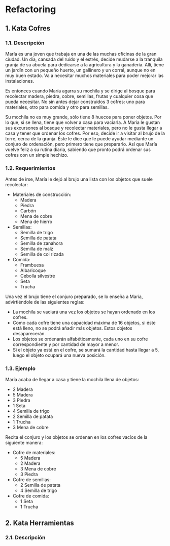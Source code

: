 # Refactoring

## 1. Kata Cofres

### 1.1. Descripción

María es una joven que trabaja en una de las muchas oficinas de la gran ciudad. Un día, cansada del ruido y el estrés, 
decide mudarse a la tranquila granja de su abuela para dedicarse a la agricultura y la ganadería. Allí, tiene un jardín 
con un pequeño huerto, un gallinero y un corral, aunque no en muy buen estado. Va a necesitar muchos materiales para 
poder mejorar las instalaciones.

Es entonces cuando María agarra su mochila y se dirige al bosque para recolectar madera, piedra, cobre, semillas, 
frutas y cualquier cosa que pueda necesitar. No sin antes dejar construidos 3 cofres: uno para materiales, otro para 
comida y otro para semillas.

Su mochila no es muy grande, sólo tiene 8 huecos para poner objetos. Por lo que, si se llena, tiene 
que volver a casa para vaciarla. A María le gustan sus excursones al bosque y recolectar materiales, pero no le gusta 
llegar a casa y tener que ordenar los cofres. Por eso, decide ir a visitar al brujo de la torre, cerca de la granja. 
Éste le dice que le puede ayudar mediante un conjuro de ordenación, pero primero tiene que prepararlo. Así que María 
vuelve feliz a su rutina diaria, sabiendo que pronto podrá ordenar sus cofres con un simple hechizo.

### 1.2. Requerimientos
Antes de irse, María le dejó al brujo una lista con los objetos que suele recolectar:
- Materiales de construcción:
    - Madera
    - Piedra
    - Carbón
    - Mena de cobre
    - Mena de hierro
- Semillas:
    - Semilla de trigo
    - Semilla de patata
    - Semilla de zanahora
    - Semilla de maíz
    - Semilla de col rizada
- Comida:
    - Frambuesa
    - Albaricoque
    - Cebolla silvestre
    - Seta
    - Trucha

Una vez el brujo tiene el conjuro preparado, se lo enseña a María, advirtiéndole de las siguientes reglas: 

- La mochila se vaciará una vez los objetos se hayan ordenado en los cofres.
- Como cada cofre tiene una capacidad máxima de 16 objetos, si éste está lleno, no se podrá añadir más objetos. Estos 
objetos desaparecerán.
- Los objetos se ordenarán alfabéticamente, cada uno en su cofre correspondiente y por cantidad de mayor a menor.
- Si el objeto ya está en el cofre, se sumará la cantidad hasta llegar a 5, luego el objeto ocupará una nueva posición.

### 1.3. Ejemplo

María acaba de llegar a casa y tiene la mochila llena de objetos:
- 2 Madera
- 5 Madera
- 3 Piedra
- 1 Seta
- 4 Semilla de trigo
- 2 Semilla de patata
- 1 Trucha
- 3 Mena de cobre

Recita el conjuro y los objetos se ordenan en los cofres vacíos de la siguiente manera:
- Cofre de materiales:
  - 5 Madera
  - 2 Madera
  - 3 Mena de cobre
  - 3 Piedra
- Cofre de semillas:
  - 2 Semilla de patata
  - 4 Semilla de trigo
- Cofre de comida:
  - 1 Seta
  - 1 Trucha

## 2. Kata Herramientas

### 2.1. Descripción